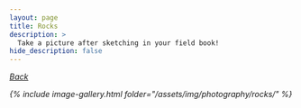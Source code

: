 ```yaml
---
layout: page
title: Rocks
description: >
  Take a picture after sketching in your field book!
hide_description: false
---
```


<i class="icomoon icon-arrow-left2"> [Back](/photography/)

{% include image-gallery.html folder="/assets/img/photography/rocks/" %}
